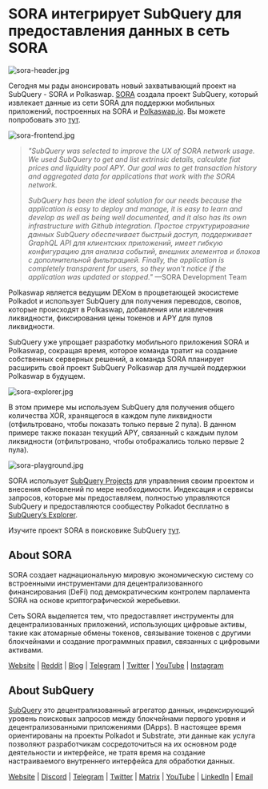 # SORA интегрирует SubQuery для предоставления данных в сеть SORA

![sora-header.jpg](https://miro.medium.com/max/1400/1*fPPW0DsynIt9QpvK4ZrsUA.jpeg)

Сегодня мы рады анонсировать новый захватывающий проект на SubQuery - SORA и Polkaswap. [SORA](https://sora.org/) создала проект SubQuery, который извлекает данные из сети SORA для поддержки мобильных приложений, построенных на SORA и [Polkaswap.io](http://polkaswap.io/). Вы можете попробовать это [тут](https://explorer.subquery.network/subquery/sora-xor/sora).

![sora-frontend.jpg](https://miro.medium.com/max/1400/1*pq0U6wsutlf8rjXqq7i2BQ.jpeg)

> _"SubQuery was selected to improve the UX of SORA network usage. We used SubQuery to get and list extrinsic details, calculate fiat prices and liquidity pool APY. Our goal was to get transaction history and aggregated data for applications that work with the SORA network._
> 
> _SubQuery has been the ideal solution for our needs because the application is easy to deploy and manage, it is easy to learn and develop as well as being well documented, and it also has its own infrastructure with Github integration. Простое структурирование данных SubQuery обеспечивает быстрый доступ, поддерживает GraphQL API для клиентских приложений, имеет гибкую конфигурацию для анализа событий, внешних элементов и блоков с дополнительной фильтрацией. Finally, the application is completely transparent for users, so they won't notice if the application was updated or stopped."_ —SORA Development Team

Polkaswap является ведущим DEXом в процветающей экосистеме Polkadot и использует SubQuery для получения переводов, свопов, которые происходят в Polkaswap, добавления или извлечения ликвидности, фиксирования цены токенов и APY для пулов ликвидности.

SubQuery уже упрощает разработку мобильного приложения SORA и Polkaswap, сокращая время, которое команда тратит на создание собственных серверных решений, а команда SORA планирует расширить свой проект SubQuery Polkaswap для лучшей поддержки Polkaswap в будущем.

![sora-explorer.jpg](https://miro.medium.com/max/1400/1*vjdjmmffvJ7zfOQyxo0ZAA.jpeg)

В этом примере мы используем SubQuery для получения общего количества XOR, хранящегося в каждом пуле ликвидности (отфильтровано, чтобы показать только первые 2 пула). В данном примере также показан текущий APY, связанный с каждым пулом ликвидности (отфильтровано, чтобы отображались только первые 2 пула).

![sora-playground.jpg](https://miro.medium.com/max/1400/1*oTh-ajGfG1oEhYdvqo12tQ.jpeg)

SORA использует [SubQuery Projects](https://project.subquery.network/) для управления своим проектом и внесения обновлений по мере необходимости. Индексация и сервисы запросов, которые мы предоставляем, полностью управляются SubQuery и предоставляются сообществу Polkadot бесплатно в [SubQuery’s Explorer](https://explorer.subquery.network/).

Изучите проект SORA в поисковике SubQuery [тут](https://explorer.subquery.network/subquery/sora-xor/sora).

## About SORA

SORA создает наднациональную мировую экономическую систему со встроенными инструментами для децентрализованного финансирования (DeFi) под демократическим контролем парламента SORA на основе криптографической жеребьевки.

Сеть SORA выделяется тем, что предоставляет инструменты для децентрализованных приложений, использующих цифровые активы, такие как атомарные обмены токенов, связывание токенов с другими блокчейнами и создание программных правил, связанных с цифровыми активами.

[Website](https://sora.org/) | [Reddit](https://www.reddit.com/r/SORA/) | [Blog](https://sora.org/blog) | [Telegram](https://t.me/sora_xor) | [Twitter](https://twitter.com/sora_xor) | [YouTube](https://youtube.com/sora_xor) | [Instagram](https://instagram.com/sora_xor)

## About SubQuery

[SubQuery](https://subquery.network/) это децентрализованный агрегатор данных, индексирующий уровень поисковых запросов между блокчейнами первого уровня и децентрализованными приложениями (DApps). В настоящее время ориентированы на проекты Polkadot и Substrate, эти данные как услуга позволяют разработчикам сосредоточиться на их основном роде деятельности и интерфейсе, не тратя время на создание настраиваемого внутреннего интерфейса для обработки данных.

[Website](https://subquery.network/) | [Discord](https://discord.com/invite/78zg8aBSMG) | [Telegram](https://t.me/subquerynetwork) | [Twitter](https://twitter.com/subquerynetwork) | [Matrix](https://matrix.to/#/#subquery:matrix.org) | [YouTube](https://www.youtube.com/channel/UCi1a6NUUjegcLHDFLr7CqLw) | [LinkedIn](https://www.linkedin.com/company/subquery) | [Email](mailto:hello@subquery.network)
